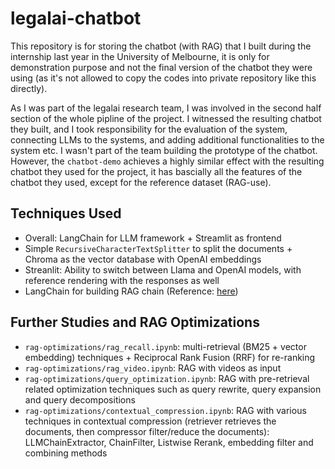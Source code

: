 # legalai-chatbot

This repository is for storing the chatbot (with RAG) that I built during the internship last year in the University of Melbourne, it is only for demonstration purpose and not the final version of the chatbot they were using (as it's not allowed to copy the codes into private repository like this directly).

As I was part of the legalai research team, I was involved in the second half section of the whole pipline of the project. I witnessed the resulting chatbot they built, and I took responsibility for the evaluation of the system, connecting LLMs to the systems, and adding additional functionalities to the system etc. I wasn't part of the team building the prototype of the chatbot. However, the `chatbot-demo` achieves a highly similar effect with the resulting chatbot they used for the project, it has bascially all the features of the chatbot they used, except for the reference dataset (RAG-use).

## Techniques Used

- Overall: LangChain for LLM framework + Streamlit as frontend
- Simple `RecursiveCharacterTextSplitter` to split the documents + Chroma as the vector database with OpenAI embeddings
- Streanlit: Ability to switch between Llama and OpenAI models, with reference rendering with the responses as well
- LangChain for building RAG chain (Reference: [here](https://python.langchain.com/docs/versions/migrating_chains/retrieval_qa/))

## Further Studies and RAG Optimizations

- `rag-optimizations/rag_recall.ipynb`: multi-retrieval (BM25 + vector embedding) techniques + Reciprocal Rank Fusion (RRF) for re-ranking
- `rag-optimizations/rag_video.ipynb`: RAG with videos as input
- `rag-optimizations/query_optimization.ipynb`: RAG with pre-retrieval related optimization techniques such as query rewrite, query expansion and query decompositions
- `rag-optimizations/contextual_compression.ipynb`: RAG with various techniques in contextual compression (retriever retrieves the documents, then compressor filter/reduce the documents): LLMChainExtractor, ChainFilter, Listwise Rerank, embedding filter and combining methods